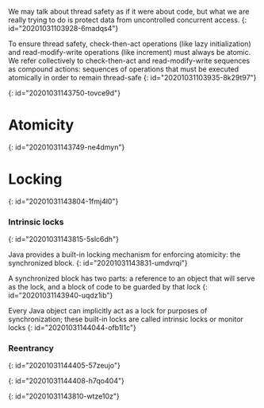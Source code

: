We may talk about thread safety as if it were about code, but what we are really trying to do is
protect data from uncontrolled concurrent access.
{: id="20201031103928-6madqs4"}

To ensure thread safety, check-then-act operations (like lazy initialization) and read-modify-write operations (like increment) must always be atomic.
We refer collectively to check-then-act and read-modify-write sequences as compound actions: sequences of operations that must be executed atomically in order
to remain thread-safe
{: id="20201031103935-8k29t97"}

{: id="20201031143750-tovce9d"}

# Atomicity
{: id="20201031143749-ne4dmyn"}

# Locking
{: id="20201031143804-1fmj4l0"}

### Intrinsic locks
{: id="20201031143815-5slc6dh"}

Java provides a built-in locking mechanism for enforcing atomicity: the synchronized block.
{: id="20201031143831-umdvrqi"}

A synchronized block has two parts: a reference to an object that will serve as the lock, and a
block of code to be guarded by that lock
{: id="20201031143940-uqdz1ib"}

Every Java object can implicitly act as a lock for purposes of synchronization;
these built-in locks are called intrinsic locks or monitor locks
{: id="20201031144044-ofb1l1c"}

### Reentrancy
{: id="20201031144405-57zeujo"}

{: id="20201031144408-h7qo404"}

{: id="20201031143810-wtze10z"}
